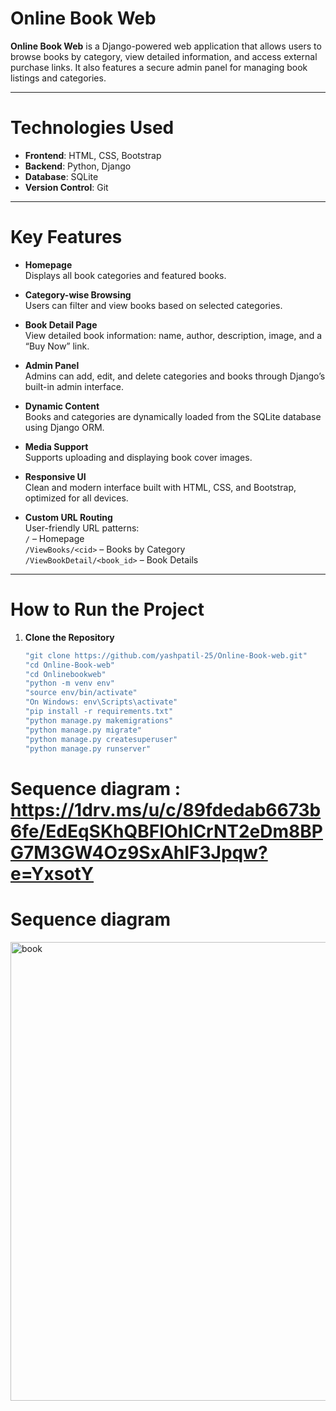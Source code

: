 # Online Book Web

**Online Book Web** is a Django-powered web application that allows users to browse books by category, view detailed information, and access external purchase links. It also features a secure admin panel for managing book listings and categories.

---

# Technologies Used

- **Frontend**: HTML, CSS, Bootstrap  
- **Backend**: Python, Django  
- **Database**: SQLite  
- **Version Control**: Git

---

# Key Features

- **Homepage**  
  Displays all book categories and featured books.

- **Category-wise Browsing**  
  Users can filter and view books based on selected categories.

- **Book Detail Page**  
  View detailed book information: name, author, description, image, and a “Buy Now” link.

- **Admin Panel**  
  Admins can add, edit, and delete categories and books through Django’s built-in admin interface.

- **Dynamic Content**  
  Books and categories are dynamically loaded from the SQLite database using Django ORM.

- **Media Support**  
  Supports uploading and displaying book cover images.

- **Responsive UI**  
  Clean and modern interface built with HTML, CSS, and Bootstrap, optimized for all devices.

- **Custom URL Routing**  
  User-friendly URL patterns:  
  `/` – Homepage  
  `/ViewBooks/<cid>` – Books by Category  
  `/ViewBookDetail/<book_id>` – Book Details

---

#  How to Run the Project

1. **Clone the Repository**
   ```bash
   "git clone https://github.com/yashpatil-25/Online-Book-web.git"
   "cd Online-Book-web"
   "cd Onlinebookweb"
   "python -m venv env"
   "source env/bin/activate"  
   "On Windows: env\Scripts\activate"
   "pip install -r requirements.txt"
   "python manage.py makemigrations"
   "python manage.py migrate"
   "python manage.py createsuperuser"
   "python manage.py runserver"

# Sequence diagram : https://1drv.ms/u/c/89fdedab6673b6fe/EdEqSKhQBFlOhlCrNT2eDm8BPG7M3GW4Oz9SxAhIF3Jpqw?e=YxsotY
# Sequence diagram
<img width="569" height="734" alt="book" src="https://github.com/user-attachments/assets/a2fdbff8-38c2-40b8-a57b-71a625dd9bea" />



